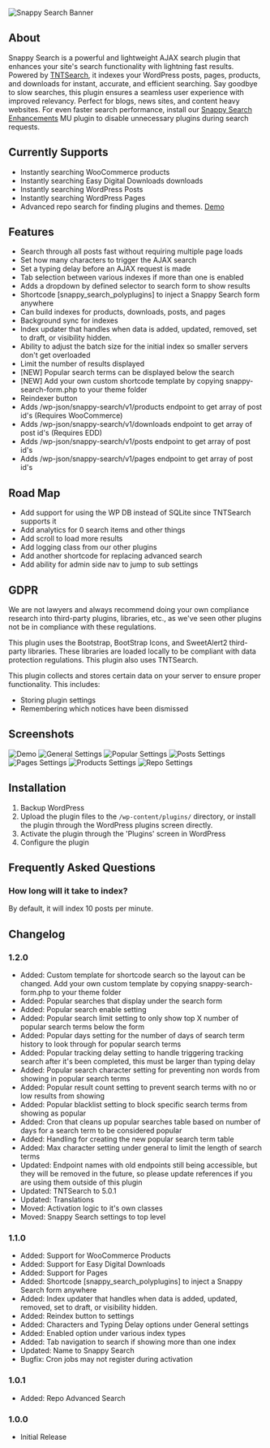 ![Snappy Search Banner](.wordpress-org/banner-1880x609.png)
## About

Snappy Search is a powerful and lightweight AJAX search plugin that enhances your site's search functionality with lightning fast results. Powered by [TNTSearch](https://github.com/teamtnt/tntsearch), it indexes your WordPress posts, pages, products, and downloads for instant, accurate, and efficient searching. Say goodbye to slow searches, this plugin ensures a seamless user experience with improved relevancy. Perfect for blogs, news sites, and content heavy websites. For even faster search performance, install our [Snappy Search Enhancements](https://www.polyplugins.com/product/snappy-search-enhancements/) MU plugin to disable unnecessary plugins during search requests.

## Currently Supports

* Instantly searching WooCommerce products
* Instantly searching Easy Digital Downloads downloads
* Instantly searching WordPress Posts
* Instantly searching WordPress Pages
* Advanced repo search for finding plugins and themes. [Demo](https://www.polyplugins.com/repo-search/)

## Features

* Search through all posts fast without requiring multiple page loads
* Set how many characters to trigger the AJAX search
* Set a typing delay before an AJAX request is made
* Tab selection between various indexes if more than one is enabled
* Adds a dropdown by defined selector to search form to show results
* Shortcode [snappy_search_polyplugins] to inject a Snappy Search form anywhere
* Can build indexes for products, downloads, posts, and pages
* Background sync for indexes
* Index updater that handles when data is added, updated, removed, set to draft, or visibility hidden.
* Ability to adjust the batch size for the initial index so smaller servers don't get overloaded
* Limit the number of results displayed
* [NEW] Popular search terms can be displayed below the search
* [NEW] Add your own custom shortcode template by copying snappy-search-form.php to your theme folder
* Reindexer button
* Adds /wp-json/snappy-search/v1/products endpoint to get array of post id's (Requires WooCommerce)
* Adds /wp-json/snappy-search/v1/downloads endpoint to get array of post id's (Requires EDD)
* Adds /wp-json/snappy-search/v1/posts endpoint to get array of post id's
* Adds /wp-json/snappy-search/v1/pages endpoint to get array of post id's

## Road Map

* Add support for using the WP DB instead of SQLite since TNTSearch supports it
* Add analytics for 0 search items and other things
* Add scroll to load more results
* Add logging class from our other plugins
* Add another shortcode for replacing advanced search
* Add ability for admin side nav to jump to sub settings

## GDPR

We are not lawyers and always recommend doing your own compliance research into third-party plugins, libraries, etc., as we've seen other plugins not be in compliance with these regulations.

This plugin uses the Bootstrap, BootStrap Icons, and SweetAlert2 third-party libraries. These libraries are loaded locally to be compliant with data protection regulations. This plugin also uses TNTSearch.

This plugin collects and stores certain data on your server to ensure proper functionality. This includes:

* Storing plugin settings
* Remembering which notices have been dismissed

## Screenshots

![Demo](.wordpress-org/screenshot-1.jpg)
![General Settings](.wordpress-org/screenshot-2.jpg)
![Popular Settings](.wordpress-org/screenshot-3.jpg)
![Posts Settings](.wordpress-org/screenshot-4.jpg)
![Pages Settings](.wordpress-org/screenshot-5.jpg)
![Products Settings](.wordpress-org/screenshot-6.jpg)
![Repo Settings](.wordpress-org/screenshot-7.jpg)

## Installation

1. Backup WordPress
2. Upload the plugin files to the `/wp-content/plugins/` directory, or install the plugin through the WordPress plugins screen directly.
3. Activate the plugin through the 'Plugins' screen in WordPress
4. Configure the plugin

## Frequently Asked Questions

### How long will it take to index?

By default, it will index 10 posts per minute.

## Changelog

### 1.2.0
* Added: Custom template for shortcode search so the layout can be changed. Add your own custom template by copying snappy-search-form.php to your theme folder
* Added: Popular searches that display under the search form
* Added: Popular search enable setting
* Added: Popular search limit setting to only show top X number of popular search terms below the form
* Added: Popular days setting for the number of days of search term history to look through for popular search terms
* Added: Popular tracking delay setting to handle triggering tracking search after it's been completed, this must be larger than typing delay
* Added: Popular search character setting for preventing non words from showing in popular search terms
* Added: Popular result count setting to prevent search terms with no or low results from showing
* Added: Popular blacklist setting to block specific search terms from showing as popular
* Added: Cron that cleans up popular searches table based on number of days for a search term to be considered popular
* Added: Handling for creating the new popular search term table
* Added: Max character setting under general to limit the length of search terms
* Updated: Endpoint names with old endpoints still being accessible, but they will be removed in the future, so please update references if you are using them outside of this plugin
* Updated: TNTSearch to 5.0.1
* Updated: Translations
* Moved: Activation logic to it's own classes
* Moved: Snappy Search settings to top level

### 1.1.0
* Added: Support for WooCommerce Products
* Added: Support for Easy Digital Downloads
* Added: Support for Pages
* Added: Shortcode [snappy_search_polyplugins] to inject a Snappy Search form anywhere
* Added: Index updater that handles when data is added, updated, removed, set to draft, or visibility hidden.
* Added: Reindex button to settings
* Added: Characters and Typing Delay options under General settings
* Added: Enabled option under various index types
* Added: Tab navigation to search if showing more than one index
* Updated: Name to Snappy Search
* Bugfix: Cron jobs may not register during activation

### 1.0.1
* Added: Repo Advanced Search

### 1.0.0
* Initial Release